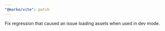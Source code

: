 ```yaml
---
"@marko/vite": patch
---
```


Fix regression that caused an issue loading assets when used in dev mode.
